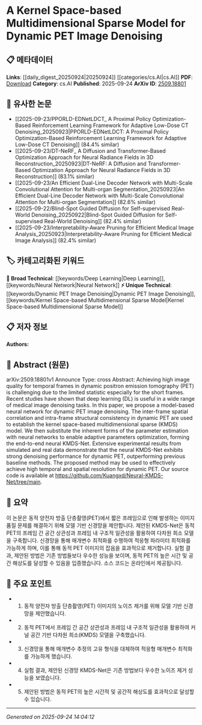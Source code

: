 <!-- KEYWORD_LINKING_METADATA:
{
  "processed_timestamp": "2025-09-24T14:04:12.706727",
  "vocabulary_version": "1.0",
  "selected_keywords": [
    "Dynamic PET Image Denoising",
    "Deep Learning",
    "Kernel Space-based Multidimensional Sparse Model",
    "Neural Network"
  ],
  "rejected_keywords": [],
  "similarity_scores": {
    "Dynamic PET Image Denoising": 0.8,
    "Deep Learning": 0.7,
    "Kernel Space-based Multidimensional Sparse Model": 0.85,
    "Neural Network": 0.75
  },
  "extraction_method": "AI_prompt_based",
  "budget_applied": true,
  "candidates_json": {
    "candidates": [
      {
        "surface": "dynamic PET image denoising",
        "canonical": "Dynamic PET Image Denoising",
        "aliases": [
          "PET Denoising",
          "Dynamic PET Denoising"
        ],
        "category": "unique_technical",
        "rationale": "This is a specific application of denoising in medical imaging, which is central to the paper's contribution.",
        "novelty_score": 0.75,
        "connectivity_score": 0.65,
        "specificity_score": 0.85,
        "link_intent_score": 0.8
      },
      {
        "surface": "deep learning",
        "canonical": "Deep Learning",
        "aliases": [
          "DL"
        ],
        "category": "broad_technical",
        "rationale": "Deep Learning is a foundational technique used in the proposed model, linking to a broad technical category.",
        "novelty_score": 0.2,
        "connectivity_score": 0.9,
        "specificity_score": 0.5,
        "link_intent_score": 0.7
      },
      {
        "surface": "kernel space-based multidimensional sparse model",
        "canonical": "Kernel Space-based Multidimensional Sparse Model",
        "aliases": [
          "KMDS Model"
        ],
        "category": "unique_technical",
        "rationale": "This is the novel model introduced in the paper, crucial for understanding the technical innovation.",
        "novelty_score": 0.8,
        "connectivity_score": 0.6,
        "specificity_score": 0.9,
        "link_intent_score": 0.85
      },
      {
        "surface": "neural network",
        "canonical": "Neural Network",
        "aliases": [
          "NN"
        ],
        "category": "broad_technical",
        "rationale": "Neural Networks are a core component of the proposed model, linking to a broad technical category.",
        "novelty_score": 0.3,
        "connectivity_score": 0.85,
        "specificity_score": 0.6,
        "link_intent_score": 0.75
      }
    ],
    "ban_list_suggestions": [
      "method",
      "experiment",
      "performance"
    ]
  },
  "decisions": [
    {
      "candidate_surface": "dynamic PET image denoising",
      "resolved_canonical": "Dynamic PET Image Denoising",
      "decision": "linked",
      "scores": {
        "novelty": 0.75,
        "connectivity": 0.65,
        "specificity": 0.85,
        "link_intent": 0.8
      }
    },
    {
      "candidate_surface": "deep learning",
      "resolved_canonical": "Deep Learning",
      "decision": "linked",
      "scores": {
        "novelty": 0.2,
        "connectivity": 0.9,
        "specificity": 0.5,
        "link_intent": 0.7
      }
    },
    {
      "candidate_surface": "kernel space-based multidimensional sparse model",
      "resolved_canonical": "Kernel Space-based Multidimensional Sparse Model",
      "decision": "linked",
      "scores": {
        "novelty": 0.8,
        "connectivity": 0.6,
        "specificity": 0.9,
        "link_intent": 0.85
      }
    },
    {
      "candidate_surface": "neural network",
      "resolved_canonical": "Neural Network",
      "decision": "linked",
      "scores": {
        "novelty": 0.3,
        "connectivity": 0.85,
        "specificity": 0.6,
        "link_intent": 0.75
      }
    }
  ]
}
-->

# A Kernel Space-based Multidimensional Sparse Model for Dynamic PET Image Denoising

## 📋 메타데이터

**Links**: [[daily_digest_20250924|20250924]] [[categories/cs.AI|cs.AI]]
**PDF**: [Download](https://arxiv.org/pdf/2509.18801.pdf)
**Category**: cs.AI
**Published**: 2025-09-24
**ArXiv ID**: [2509.18801](https://arxiv.org/abs/2509.18801)

## 🔗 유사한 논문
- [[2025-09-23/PPORLD-EDNetLDCT_ A Proximal Policy Optimization-Based Reinforcement Learning Framework for Adaptive Low-Dose CT Denoising_20250923|PPORLD-EDNetLDCT: A Proximal Policy Optimization-Based Reinforcement Learning Framework for Adaptive Low-Dose CT Denoising]] (84.4% similar)
- [[2025-09-23/DT-NeRF_ A Diffusion and Transformer-Based Optimization Approach for Neural Radiance Fields in 3D Reconstruction_20250923|DT-NeRF: A Diffusion and Transformer-Based Optimization Approach for Neural Radiance Fields in 3D Reconstruction]] (83.1% similar)
- [[2025-09-23/An Efficient Dual-Line Decoder Network with Multi-Scale Convolutional Attention for Multi-organ Segmentation_20250923|An Efficient Dual-Line Decoder Network with Multi-Scale Convolutional Attention for Multi-organ Segmentation]] (82.6% similar)
- [[2025-09-22/Blind-Spot Guided Diffusion for Self-supervised Real-World Denoising_20250922|Blind-Spot Guided Diffusion for Self-supervised Real-World Denoising]] (82.4% similar)
- [[2025-09-23/Interpretability-Aware Pruning for Efficient Medical Image Analysis_20250923|Interpretability-Aware Pruning for Efficient Medical Image Analysis]] (82.4% similar)

## 🏷️ 카테고리화된 키워드
**🧠 Broad Technical**: [[keywords/Deep Learning|Deep Learning]], [[keywords/Neural Network|Neural Network]]
**⚡ Unique Technical**: [[keywords/Dynamic PET Image Denoising|Dynamic PET Image Denoising]], [[keywords/Kernel Space-based Multidimensional Sparse Model|Kernel Space-based Multidimensional Sparse Model]]

## 📋 저자 정보

**Authors:** 

## 📄 Abstract (원문)

arXiv:2509.18801v1 Announce Type: cross 
Abstract: Achieving high image quality for temporal frames in dynamic positron emission tomography (PET) is challenging due to the limited statistic especially for the short frames. Recent studies have shown that deep learning (DL) is useful in a wide range of medical image denoising tasks. In this paper, we propose a model-based neural network for dynamic PET image denoising. The inter-frame spatial correlation and intra-frame structural consistency in dynamic PET are used to establish the kernel space-based multidimensional sparse (KMDS) model. We then substitute the inherent forms of the parameter estimation with neural networks to enable adaptive parameters optimization, forming the end-to-end neural KMDS-Net. Extensive experimental results from simulated and real data demonstrate that the neural KMDS-Net exhibits strong denoising performance for dynamic PET, outperforming previous baseline methods. The proposed method may be used to effectively achieve high temporal and spatial resolution for dynamic PET. Our source code is available at https://github.com/Kuangxd/Neural-KMDS-Net/tree/main.

## 📝 요약

이 논문은 동적 양전자 방출 단층촬영(PET)에서 짧은 프레임으로 인해 발생하는 이미지 품질 문제를 해결하기 위해 모델 기반 신경망을 제안합니다. 제안된 KMDS-Net은 동적 PET의 프레임 간 공간 상관성과 프레임 내 구조적 일관성을 활용하여 다차원 희소 모델을 구축합니다. 신경망을 통해 매개변수 최적화를 수행하여 적응형 파라미터 최적화를 가능하게 하며, 이를 통해 동적 PET 이미지의 잡음을 효과적으로 제거합니다. 실험 결과, 제안된 방법은 기존 방법들보다 우수한 성능을 보이며, 동적 PET의 높은 시간 및 공간 해상도를 달성할 수 있음을 입증했습니다. 소스 코드는 온라인에서 제공됩니다.

## 🎯 주요 포인트

- 1. 동적 양전자 방출 단층촬영(PET) 이미지의 노이즈 제거를 위해 모델 기반 신경망을 제안했습니다.
- 2. 동적 PET에서 프레임 간 공간 상관성과 프레임 내 구조적 일관성을 활용하여 커널 공간 기반 다차원 희소(KMDS) 모델을 구축했습니다.
- 3. 신경망을 통해 매개변수 추정의 고유 형식을 대체하여 적응형 매개변수 최적화를 가능하게 했습니다.
- 4. 실험 결과, 제안된 신경망 KMDS-Net은 기존 방법보다 우수한 노이즈 제거 성능을 보였습니다.
- 5. 제안된 방법은 동적 PET의 높은 시간적 및 공간적 해상도를 효과적으로 달성할 수 있습니다.


---

*Generated on 2025-09-24 14:04:12*